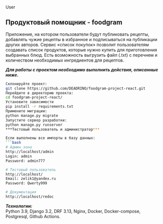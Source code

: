 User
 ## Продуктовый помощник - foodgram

 Приложение, на котором пользователи будут публиковать рецепты, добавлять чужие рецепты в избранное и подписываться на публикации других авторов. Сервис «cписок покупок» позволит пользователям создавать список продуктов, которые нужно купить для приготовления выбранных блюд. Есть возможность выгрузить файл (.txt) с перечнем и количеством необходимых ингредиентов для рецептов.

 ***Для работы с проектом необходимо выполнить действия, описанные ниже.***

 ```bash
 Склонируйте проект:
git clone https://github.com/DEADRINO/foodgram-project-react.git
Перейдите в директорию проекта:
cd foodgram-project-react/
Установите зависимости
pip install -r requirements.txt
Примените миграции:
python manage.py migrate
Запустите сервер разработки:
python manage.py runserver
***Тестовый пользователь и администратор***

Если выполнены все импорты в базу данных:
```bash
# Админ зона
http://localhost/admin
Login: admin
Password: admin777

# Тестовый пользователь
http://localhost/
Email: zelik1@yandex.ru
Password: Qwerty999

# Документация
http://localhost/redoc
```

***Технологии:***  
Python 3.9, Django 3.2, DRF 3.13, Nginx, Docker, Docker-compose, Postgresql, Github Actions.  
<!-- 
